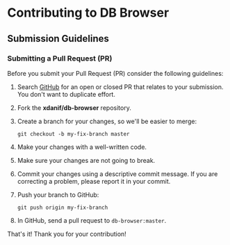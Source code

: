 # Contributing to DB Browser

## Submission Guidelines

### Submitting a Pull Request (PR)

Before you submit your Pull Request (PR) consider the following guidelines:

1. Search [GitHub](https://github.com/xdanif/db-browser) for an open or closed PR that relates to your submission. You don't want to duplicate effort.
2. Fork the **xdanif/db-browser** repository.
3. Create a branch for your changes, so we'll be easier to merge:

    ```shell
    git checkout -b my-fix-branch master
    ```

5. Make your changes with a well-written code.
6. Make sure your changes are not going to break.
7. Commit your changes using a descriptive commit message. If you are correcting a problem, please report it in your commit.
8. Push your branch to GitHub:

    ```shell
    git push origin my-fix-branch
    ```

9. In GitHub, send a pull request to `db-browser:master`.

That's it! Thank you for your contribution!